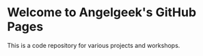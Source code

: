 # Welcome to Angelgeek's GitHub Pages

This is a code repository for various projects and workshops.